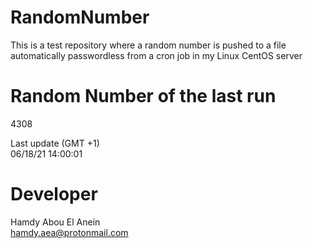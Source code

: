 # RandomNumber    
This is a test repository where a random number is pushed to a file automatically passwordless from a cron job in my Linux CentOS server    
# Random Number of the last run   
4308
      
Last update (GMT +1)    
06/18/21 14:00:01
# Developer    
Hamdy Abou El Anein   
hamdy.aea@protonmail.com
